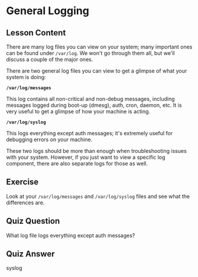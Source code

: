# General Logging

## Lesson Content

There are many log files you can view on your system; many important ones can be found under `/var/log`. We won't go through them all, but we'll discuss a couple of the major ones.

There are two general log files you can view to get a glimpse of what your system is doing:

**`/var/log/messages`**

This log contains all non-critical and non-debug messages, including messages logged during boot-up (dmesg), auth, cron, daemon, etc. It is very useful to get a glimpse of how your machine is acting.

**`/var/log/syslog`**

This logs everything except auth messages; it's extremely useful for debugging errors on your machine.

These two logs should be more than enough when troubleshooting issues with your system. However, if you just want to view a specific log component, there are also separate logs for those as well.

## Exercise

Look at your `/var/log/messages` and `/var/log/syslog` files and see what the differences are.

## Quiz Question

What log file logs everything except auth messages?

## Quiz Answer

syslog
